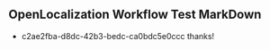 ## OpenLocalization Workflow Test MarkDown
* c2ae2fba-d8dc-42b3-bedc-ca0bdc5e0ccc 
thanks!<!--HONumber=Mar16_HO1-->
